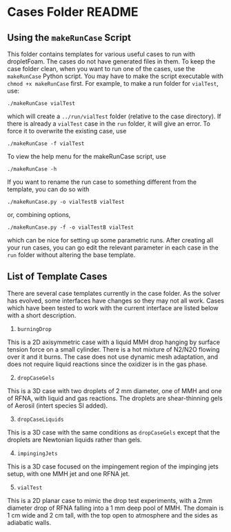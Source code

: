 Cases Folder README
=====================

## Using the `makeRunCase` Script

This folder contains templates for various useful cases to run with dropletFoam.
The cases do not have generated files in them. To keep the case folder clean,
when you want to run one of the cases, use the `makeRunCase` Python script. You
may have to make the script executable with `chmod +x makeRunCase` first.
For example, to make a run folder for `vialTest`, use:

    ./makeRunCase vialTest
  
which will create a `../run/vialTest` folder (relative to the case
directory). If there is already a `vialTest` case in the `run` folder, it will
give an error. To force it to overwrite the existing case, use

    ./makeRunCase -f vialTest
  
To view the help menu for the makeRunCase script, use

    ./makeRunCase -h
  
If you want to rename the run case to something different from the template, you
can do so with

    ./makeRunCase.py -o vialTestB vialTest

or, combining options,

    ./makeRunCase.py -f -o vialTestB vialTest
    
which can be nice for setting up some parametric runs. After creating all your
run cases, you can go edit the relevant parameter in each case in the `run`
folder without altering the base template.
  

## List of Template Cases

There are several case templates currently in the case folder. As the solver
has evolved, some interfaces have changes so they may not all work. Cases which
have been tested to work with the current interface are listed below with a
short description.

1. `burningDrop`

This is a 2D axisymmetric case with a liquid MMH drop hanging by surface
tension force on a small cylinder. There is a hot mixture of N2/N2O flowing
over it and it burns. The case does not use dynamic mesh adaptation, and
does not require liquid reactions since the oxidizer is in the gas phase.

2. `dropCaseGels`

This is a 3D case with two droplets of 2 mm diameter, one of MMH and one of
RFNA, with liquid and gas reactions. The droplets are shear-thinning gels 
of Aerosil (intert species SI added).

3. `dropCaseLiquids`

This is a 3D case with the same conditions as `dropCaseGels` except that the
droplets are Newtonian liquids rather than gels.

4. `impingingJets`

This is a 3D case focused on the impingement region of the impinging jets
setup, with one MMH jet and one RFNA jet.

5. `vialTest`

This is a 2D planar case to mimic the drop test experiments, with a 2mm diameter
drop of RFNA falling into a 1 mm deep pool of MMH. The domain is 1 cm wide
and 2 cm tall, with the top open to atmosphere and the sides as adiabatic
walls.


